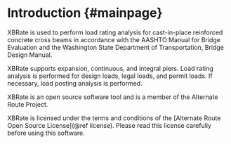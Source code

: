 Introduction {#mainpage}
============

XBRate is used to perform load rating analysis for cast-in-place reinforced concrete cross beams in accordance with the AASHTO Manual for Bridge Evaluation and the Washington State Department of Transportation, Bridge Design Manual.

XBRate supports expansion, continuous, and integral piers. Load rating analysis is performed for design loads, legal loads, and permit loads. If necessary, load posting analysis is performed.

XBRate is an open source software tool and is a member of the Alternate Route Project.

XBRate is licensed under the terms and conditions of the [Alternate Route Open Source License](@ref license). Please read this license carefully before using this software.
